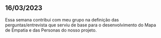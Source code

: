 ## 16/03/2023

Essa semana contribui com meu grupo na definição das perguntas/entrevista que serviu de base para o desenvolvimento do Mapa de Empatia e das Personas do nosso projeto.